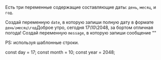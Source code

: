 
  Есть три переменные содержащие составляющие даты: `день`, `месяц`, и `год`. 
  
  Создай переменную `date`, в которую запиши полную дату в формате `день\месяц\год`Доброе утро, cегодня 17\10\2048, за бортом отличная погода!
  Создай переменную `message`, в которую запиши сообщение ""
  
  PS: используя шаблонные строки.

const day = 17;
const month = 10;
const year = 2048;